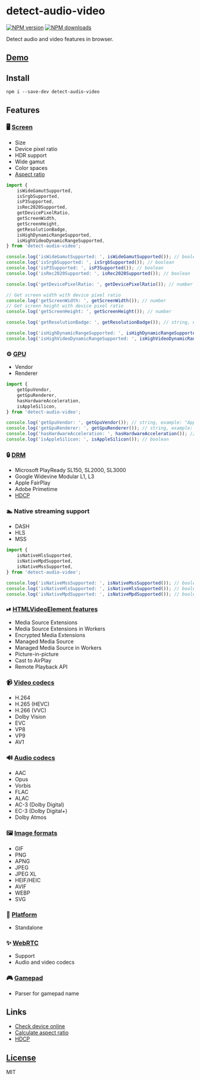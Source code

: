 # detect-audio-video

[![NPM version](https://img.shields.io/npm/v/detect-audio-video.svg?style=flat)](https://www.npmjs.com/package/detect-audio-video)
[![NPM downloads](https://img.shields.io/npm/dm/detect-audio-video.svg?style=flat)](https://www.npmjs.com/package/detect-audio-video)

Detect audio and video features in browser.

## [Demo](https://checkdevice.online/en/video/)

## Install
`npm i --save-dev detect-audio-video`

## Features

### 🖥️ [Screen](https://checkdevice.online/en/screen/)
- Size
- Device pixel ratio
- HDR support
- Wide gamut
- Color spaces
- [Aspect ratio](https://github.com/vvideo/calc-aspect-ratio)

```js
import {
    isWideGamutSupported,
    isSrgbSupported,
    isP3Supported,
    isRec2020Supported,
    getDevicePixelRatio,
    getScreenWidth,
    getScreenHeight,
    getResolutionBadge,
    isHighDynamicRangeSupported,
    isHighVideoDynamicRangeSupported,
} from 'detect-audio-video';

console.log('isWideGamutSupported: ', isWideGamutSupported()); // boolean
console.log('isSrgbSupported: ', isSrgbSupported()); // boolean
console.log('isP3Supported: ', isP3Supported()); // boolean
console.log('isRec2020Supported: ', isRec2020Supported()); // boolean

console.log('getDevicePixelRatio: ', getDevicePixelRatio()); // number

// Get screen width with device pixel ratio
console.log('getScreenWidth: ', getScreenWidth()); // number
// Get screen height with device pixel ratio
console.log('getScreenHeight: ', getScreenHeight()); // number

console.log('getResolutionBadge: ', getResolutionBadge()); // string, example: "4K"

console.log('isHighDynamicRangeSupported: ', isHighDynamicRangeSupported()); // boolean
console.log('isHighVideoDynamicRangeSupported: ', isHighVideoDynamicRangeSupported()); // boolean
```

### ⚙️ [GPU](https://checkdevice.online/en/gpu/)
- Vendor
- Renderer

```js
import {
    getGpuVendor,
    getGpuRenderer,
    hasHardwareAcceleration,
    isAppleSilicon,
} from 'detect-audio-video';

console.log('getGpuVendor: ', getGpuVendor()); // string, example: "Apple"
console.log('getGpuRenderer: ', getGpuRenderer()); // string, example: "Apple M1, or similar"
console.log('hasHardwareAcceleration: ', hasHardwareAcceleration()); // boolean
console.log('isAppleSilicon: ', isAppleSilicon()); // boolean
```

### 🔒 [DRM](https://checkdevice.online/en/video/#drm)
- Microsoft PlayReady SL150, SL2000, SL3000
- Google Widevine Modular L1, L3
- Apple FairPlay
- Adobe Primetime
- [HDCP](https://github.com/vvideo/hdcp)

### 🏊 Native streaming support
- DASH
- HLS
- MSS

```js
import {
    isNativeHlsSupported,
    isNativeMpdSupported,
    isNativeMssSupported,
} from 'detect-audio-video';

console.log('isNativeMssSupported: ', isNativeMssSupported()); // boolean
console.log('isNativeHlsSupported: ', isNativeHlsSupported()); // boolean
console.log('isNativeMpdSupported: ', isNativeMpdSupported()); // boolean
```

### ⏯ [HTMLVideoElement features](https://checkdevice.online/en/video/#htmlvideoelement-features)
- Media Source Extensions
- Media Source Extensions in Workers
- Encrypted Media Extensions
- Managed Media Source
- Managed Media Source in Workers
- Picture-in-picture
- Cast to AirPlay
- Remote Playback API

### 📹 [Video codecs](https://checkdevice.online/en/video/#video-codecs)
- H.264
- H.265 (HEVC)
- H.266 (VVC)
- Dolby Vision
- EVC
- VP8
- VP9
- AV1

### 🔊 [Audio codecs](https://checkdevice.online/en/audio/)
- AAC
- Opus
- Vorbis
- FLAC
- ALAC
- AC-3 (Dolby Digital)
- EC-3 (Dolby Digital+)
- Dolby Atmos

### 🖼️ [Image formats](https://checkdevice.online/en/video/#image-formats)
- GIF
- PNG
- APNG
- JPEG
- JPEG XL
- HEIF/HEIC
- AVIF
- WEBP
- SVG

### 🕍 [Platform](https://checkdevice.online/en/platform/)
- Standalone

### ✨ [WebRTC](https://checkdevice.online/en/webrtc/)
- Support
- Audio and video codecs

### 🎮 [Gamepad](https://checkdevice.online/en/gamepad/)
- Parser for gamepad name

## Links
- [Check device online](https://checkdevice.online/en/video/)
- [Calculate aspect ratio](https://github.com/vvideo/calc-aspect-ratio)
- [HDCP](https://github.com/vvideo/hdcp)

## [License](./LICENSE)
MIT

